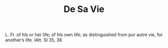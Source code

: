 ---
title: De Sa Vie
letter: D
permalink: "/definitions/bld-de-sa-vie.html"
body: L. Fr. of hls or her life; of hls own life; as distinguished from pur autre
  vie, for another’s life. IAtt. SI 35, 36
published_at: '2018-07-07'
source: Black's Law Dictionary 2nd Ed (1910)
layout: post
---